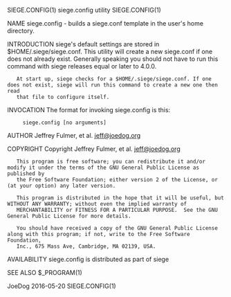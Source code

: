 SIEGE.CONFIG(1)                                                siege.config utility                                                SIEGE.CONFIG(1)

   NAME
       siege.config - builds a siege.conf template in the user's home directory.

   INTRODUCTION
       siege's default settings are stored in $HOME/.siege/siege.conf. This utility will create a new siege.conf if one does not already exist.
       Generally speaking you should not have to run this command with siege releases equal or later to 4.0.0.

       At start up, siege checks for a $HOME/.siege/siege.conf. If one does not exist, siege will run this command to create a new one then read
       that file to configure itself.

   INVOCATION
       The format for invoking siege.config is this:

         siege.config [no arguments]

   AUTHOR
       Jeffrey Fulmer, et al. <jeff@joedog.org>

   COPYRIGHT
       Copyright  Jeffrey Fulmer, et al. <jeff@joedog.org>

       This program is free software; you can redistribute it and/or modify it under the terms of the GNU General Public License as published by
       the Free Software Foundation; either version 2 of the License, or (at your option) any later version.

       This program is distributed in the hope that it will be useful, but WITHOUT ANY WARRANTY; without even the implied warranty of
       MERCHANTABILITY or FITNESS FOR A PARTICULAR PURPOSE.  See the GNU General Public License for more details.

       You should have received a copy of the GNU General Public License along with this program; if not, write to the Free Software Foundation,
       Inc., 675 Mass Ave, Cambridge, MA 02139, USA.

   AVAILABILITY
       siege.config is distributed as part of siege

   SEE ALSO
       $_PROGRAM(1)

JoeDog                                                              2016-05-20                                                     SIEGE.CONFIG(1)
